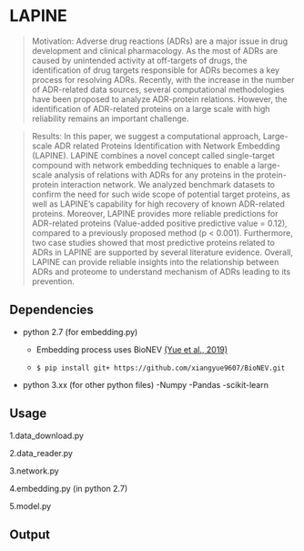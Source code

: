 # LAPINE
> Motivation: Adverse drug reactions (ADRs) are a major issue in drug development and clinical pharmacology. As the most of ADRs are caused by unintended activity at off-targets of drugs, the identification of drug targets responsible for ADRs becomes a key process for resolving ADRs. Recently, with the increase in the number of ADR-related data sources, several computational methodologies have been proposed to analyze ADR-protein relations. However, the identification of ADR-related proteins on a large scale with high reliability remains an important challenge.

>Results:  In this paper, we suggest a computational approach, Large-scale ADR related Proteins Identification with Network Embedding (LAPINE). LAPINE combines a novel concept called single-target compound with network embedding techniques to enable a large-scale analysis of relations with ADRs for any proteins in the protein-protein interaction network. We analyzed benchmark datasets to confirm the need for such wide scope of potential target proteins, as well as LAPINE’s capability for high recovery of known ADR-related proteins. Moreover, LAPINE provides more reliable predictions for ADR-related proteins (Value-added positive predictive value = 0.12), compared to a previously proposed method (p < 0.001). Furthermore, two case studies showed that most predictive proteins related to ADRs in LAPINE are supported by several literature evidence. Overall, LAPINE can provide reliable insights into the relationship between ADRs and proteome to understand mechanism of ADRs leading to its prevention.

## Dependencies
- python 2.7 (for embedding.py)
  - Embedding process uses BioNEV [(Yue et al., 2019)](https://academic.oup.com/bioinformatics/article/36/4/1241/5581350)
  - <pre><code>$ pip install git+ https://github.com/xiangyue9607/BioNEV.git</code></pre>
  
- python 3.xx (for other python files)
  -Numpy
  -Pandas
  -scikit-learn


## Usage

1.data_download.py

2.data_reader.py

3.network.py

4.embedding.py (in python 2.7)

5.model.py

## Output
